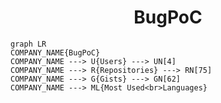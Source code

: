 <h1 align="center">BugPoC</h1>

```mermaid
graph LR
COMPANY_NAME{BugPoC}
COMPANY_NAME ---> U{Users} ---> UN[4]
COMPANY_NAME ---> R{Repositories} ---> RN[75]
COMPANY_NAME ---> G{Gists} ---> GN[62]
COMPANY_NAME ---> ML{Most Used<br>Languages}
```
